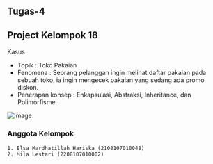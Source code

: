 ## Tugas-4
## Project Kelompok 18
   Kasus
   - Topik : Toko Pakaian
   - Fenomena : Seorang pelanggan ingin melihat daftar pakaian pada sebuah toko, ia ingin mengecek
     pakaian yang sedang ada promo diskon.
   - Penerapan konsep : Enkapsulasi, Abstraksi, Inheritance, dan Polimorfisme.

![image](https://github.com/milalestari/Tugas-4/assets/131256945/f215f989-72d0-4193-8eb5-d254cc801230)

### Anggota Kelompok
    1. Elsa Mardhatillah Hariska (2108107010048)
    2. Mila Lestari (2208107010002)
